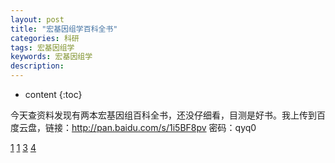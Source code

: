 ```yaml
---
layout: post
title: "宏基因组学百科全书"
categories: 科研
tags: 宏基因组学 
keywords: 宏基因组学 
description: 
---
```


* content
{:toc}

今天查资料发现有两本宏基因组百科全书，还没仔细看，目测是好书。我上传到百度云盘，链接：http://pan.baidu.com/s/1i5BF8pv 密码：qyq0






[1](http://o7zaxp1i2.bkt.clouddn.com/85d5476804daf660839428111c5c6b7e.png)
[1](http://o7zaxp1i2.bkt.clouddn.com/2016-09-12_193607.png)
[3](http://o7zaxp1i2.bkt.clouddn.com/bdf97b0fc66470a943963eb0ce68e0a1.png)
[4](http://o7zaxp1i2.bkt.clouddn.com/2016-09-12_195629.png)